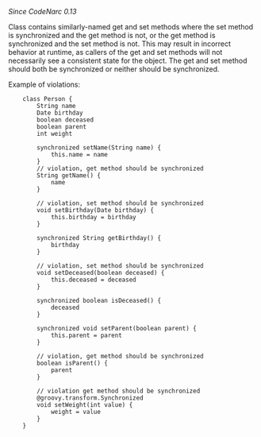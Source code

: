 *Since CodeNarc 0.13*

Class contains similarly-named get and set methods where the set method
is synchronized and the get method is not, or the get method is
synchronized and the set method is not. This may result in incorrect
behavior at runtime, as callers of the get and set methods will not
necessarily see a consistent state for the object. The get and set
method should both be synchronized or neither should be synchronized.

Example of violations:

        class Person {
            String name
            Date birthday
            boolean deceased
            boolean parent
            int weight

            synchronized setName(String name) {
                this.name = name
            }
            // violation, get method should be synchronized
            String getName() {
                name
            }

            // violation, set method should be synchronized
            void setBirthday(Date birthday) {
                this.birthday = birthday
            }

            synchronized String getBirthday() {
                birthday
            }

            // violation, set method should be synchronized
            void setDeceased(boolean deceased) {
                this.deceased = deceased
            }

            synchronized boolean isDeceased() {
                deceased
            }

            synchronized void setParent(boolean parent) {
                this.parent = parent
            }

            // violation, get method should be synchronized
            boolean isParent() {
                parent
            }

            // violation get method should be synchronized
            @groovy.transform.Synchronized
            void setWeight(int value) {
                weight = value
            }
        }
